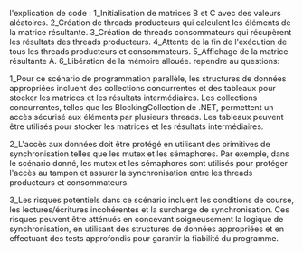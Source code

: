 l'explication de code :
1_Initialisation de matrices B et C avec des valeurs aléatoires.
2_Création de threads producteurs qui calculent les éléments de la matrice résultante.
3_Création de threads consommateurs qui récupèrent les résultats des threads producteurs.
4_Attente de la fin de l'exécution de tous les threads producteurs et consommateurs.
5_Affichage de la matrice résultante A.
6_Libération de la mémoire allouée.
rependre au questions:

1_Pour ce scénario de programmation parallèle, les structures de données appropriées incluent des
collections concurrentes et des tableaux pour stocker les matrices et les résultats intermédiaires.
Les collections concurrentes, telles que les BlockingCollection de .NET,
permettent un accès sécurisé aux éléments par plusieurs threads.
Les tableaux peuvent être utilisés pour stocker les matrices et les résultats intermédiaires.

2_L'accès aux données doit être protégé en utilisant des primitives de synchronisation telles que
les mutex et les sémaphores. Par exemple, dans le scénario donné, les mutex et les sémaphores 
sont utilisés pour protéger l'accès au tampon et assurer la synchronisation entre les threads
producteurs et consommateurs.

3_Les risques potentiels dans ce scénario incluent les conditions de course, les lectures/écritures
incohérentes et la surcharge de synchronisation. Ces risques peuvent être atténués en concevant 
soigneusement la logique de synchronisation, en utilisant des structures de données appropriées et
en effectuant des tests approfondis pour garantir la fiabilité du programme.










